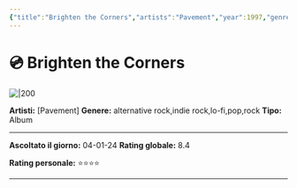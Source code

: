 ```yaml
---
{"title":"Brighten the Corners","artists":"Pavement","year":1997,"genres":"alternative rock,indie rock,lo-fi,pop,rock","image":"https://coverartarchive.org/release-group/071af447-389f-360d-aced-1d0ae3e0d5ec/front","rating":8.4,"type":"musicRelease","subtype":"Album","dg-show-inline-title":false,"dg-publish":true,"tags":["musica"],"personalRating":"⭐⭐⭐⭐","ascoltato":"2024-01-04","id":"071af447-389f-360d-aced-1d0ae3e0d5ec","dataSource":"MusicBrainz API","permalink":"/media/musica/brighten-the-corners-pavement/","dgPassFrontmatter":true,"noteIcon":""}
---
```




# 💿 Brighten the Corners

![|200](https://coverartarchive.org/release-group/071af447-389f-360d-aced-1d0ae3e0d5ec/front)

**Artisti:** [Pavement]
**Genere:** alternative rock,indie rock,lo-fi,pop,rock
**Tipo:** Album

---

**Ascoltato il giorno:** 04-01-24
**Rating globale:** 8.4

**Rating personale:** ⭐⭐⭐⭐

---



